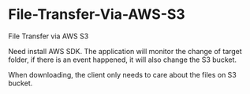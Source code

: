 # File-Transfer-Via-AWS-S3
File Transfer via AWS S3

Need install AWS SDK.
The application will monitor the change of target folder, 
if there is an event happened, it will also change the S3
bucket.

When downloading, the client only needs to care about the files 
on S3 bucket.
